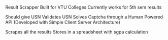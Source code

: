 Result Scrapper
 Built for VTU Colleges
 Currently works for 5th sem results

 Should give USN
 Validates USN
 Solves Captcha through a Human Powered API (Developed with Simple Client Server Architecture)

 Scrapes all the results
 Stores in a spreadsheet with sgpa calculation
 

